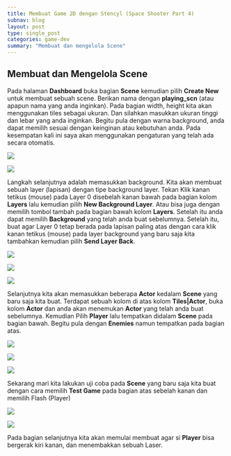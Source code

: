 ```yaml
---
title: Membuat Game 2D dengan Stencyl (Space Shooter Part 4) 
subnav: blog
layout: post
type: single_post
categories: game-dev
summary: "Membuat dan mengelola Scene"
---
```

## Membuat dan Mengelola Scene

Pada halaman **Dashboard** buka bagian **Scene** kemudian pilih **Create New** untuk membuat sebuah scene. Berikan nama dengan **playing_scn** (atau apapun nama yang anda inginkan). Pada bagian width, height kita akan menggunakan tiles sebagai ukuran. Dan silahkan masukkan ukuran tinggi dan lebar yang anda inginkan. Begitu pula dengan warna background, anda dapat memilih sesuai dengan keinginan atau kebutuhan anda. Pada kesempatan kali ini saya akan menggunakan pengaturan yang telah ada secara otomatis.

![](https://farm9.staticflickr.com/8656/16651000316_e5bdbe637f_z_d.jpg)

![](https://farm9.staticflickr.com/8630/16489361718_c2fbbd4d19_z_d.jpg)

Langkah selanjutnya adalah memasukkan background. Kita akan membuat sebuah layer (lapisan) dengan tipe background layer. Tekan Klik kanan tetikus (mouse) pada Layer 0 disebelah kanan bawah pada bagian kolom **Layers** lalu kemudian pilih **New Background Layer**. Atau bisa juga dengan memilih tombol tambah pada bagian bawah kolom **Layers**. Setelah itu anda dapat memilih **Background** yang telah anda buat sebelumnya. Setelah itu, buat agar Layer 0 tetap berada pada lapisan paling atas dengan cara klik kanan tetikus (mouse) pada layer background yang baru saja kita tambahkan kemudian pilih **Send Layer Back**.

![](https://farm9.staticflickr.com/8627/16489529190_4f049901f4_z_d.jpg)

![](https://farm9.staticflickr.com/8598/16651000076_e0e127a7ff_z_d.jpg)

![](https://farm9.staticflickr.com/8567/16057006763_1b8344733c_o_d.png)

Selanjutnya kita akan memasukkan beberapa **Actor** kedalam **Scene** yang baru saja kita buat. Terdapat sebuah kolom di atas kolom **Tiles|Actor**, buka kolom **Actor** dan anda akan menemukan **Actor** yang telah anda buat sebelumnya. Kemudian Pilih **Player** lalu tempatkan didalam **Scene** pada bagian bawah. Begitu pula dengan **Enemies** namun tempatkan pada bagian atas.

![](https://farm9.staticflickr.com/8655/16489388418_605f93c58b_z_d.jpg)

![](https://farm9.staticflickr.com/8602/16489555820_0664d87161_z_d.jpg)

![](https://farm9.staticflickr.com/8589/16676965495_a6a86d8496_z_d.jpg)

Sekarang mari kita lakukan uji coba pada **Scene** yang baru saja kita buat dengan cara memilih **Test Game** pada bagian atas sebelah kanan dan memilih Flash (Player)

![](https://farm9.staticflickr.com/8633/16489555550_deae9fa496_o_d.png)

![](https://farm9.staticflickr.com/8587/16054638244_9fec201274_z_d.jpg)

Pada bagian selanjutnya kita akan memulai membuat agar si **Player** bisa bergerak kiri kanan, dan menembakkan sebuah Laser.